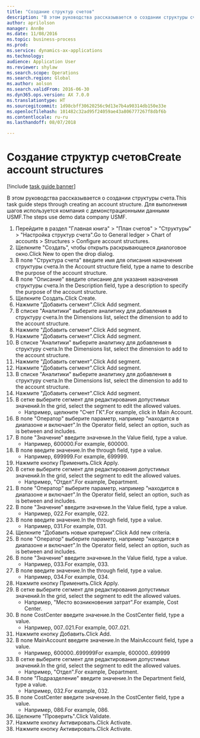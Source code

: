 ```yaml
--- 
title: "Создание структур счетов"
description: "В этом руководства рассказывается о создании структуры счета."
author: aprilolson
manager: AnnBe
ms.date: 11/08/2016
ms.topic: business-process
ms.prod: 
ms.service: dynamics-ax-applications
ms.technology: 
audience: Application User
ms.reviewer: shylaw
ms.search.scope: Operations
ms.search.region: Global
ms.author: aolson
ms.search.validFrom: 2016-06-30
ms.dyn365.ops.version: AX 7.0.0
ms.translationtype: HT
ms.sourcegitcommit: 1d98cbff30620256c9d13e7b4a90314db150e33e
ms.openlocfilehash: 101482c32ad95f24059ae43a806777267f8dbf6b
ms.contentlocale: ru-ru
ms.lasthandoff: 08/07/2018

---
```

# <a name="create-account-structures"></a><span data-ttu-id="0dff4-103">Создание структур счетов</span><span class="sxs-lookup"><span data-stu-id="0dff4-103">Create account structures</span></span>

[!include [task guide banner](../../includes/task-guide-banner.md)]

<span data-ttu-id="0dff4-104">В этом руководства рассказывается о создании структуры счета.</span><span class="sxs-lookup"><span data-stu-id="0dff4-104">This task guide steps through creating an account structure.</span></span> <span data-ttu-id="0dff4-105">Для выполнения шагов используется компания с демонстрационными данными USMF.</span><span class="sxs-lookup"><span data-stu-id="0dff4-105">The steps use demo data company USMF.</span></span>

1. <span data-ttu-id="0dff4-106">Перейдите в раздел "Главная книга" > "План счетов" > "Структуры" > "Настройка структур счета".</span><span class="sxs-lookup"><span data-stu-id="0dff4-106">Go to General ledger > Chart of accounts > Structures > Configure account structures.</span></span>
2. <span data-ttu-id="0dff4-107">Щелкните "Создать", чтобы открыть раскрывающееся диалоговое окно.</span><span class="sxs-lookup"><span data-stu-id="0dff4-107">Click New to open the drop dialog.</span></span>
3. <span data-ttu-id="0dff4-108">В поле "Структура счета" введите имя для описания назначения структуры счета.</span><span class="sxs-lookup"><span data-stu-id="0dff4-108">In the Account structure field, type a name to describe the purpose of the account structure.</span></span>
4. <span data-ttu-id="0dff4-109">В поле "Описание" введите описание для указания назначения структуры счета.</span><span class="sxs-lookup"><span data-stu-id="0dff4-109">In the Description field, type a description to specify the purpose of the account structure.</span></span>
5. <span data-ttu-id="0dff4-110">Щелкните Создать.</span><span class="sxs-lookup"><span data-stu-id="0dff4-110">Click Create.</span></span>
6. <span data-ttu-id="0dff4-111">Нажмите "Добавить сегмент".</span><span class="sxs-lookup"><span data-stu-id="0dff4-111">Click Add segment.</span></span>
7. <span data-ttu-id="0dff4-112">В списке "Аналитики" выберите аналитику для добавления в структуру счета.</span><span class="sxs-lookup"><span data-stu-id="0dff4-112">In the Dimensions list, select the dimension to add to the account structure.</span></span>
8. <span data-ttu-id="0dff4-113">Нажмите "Добавить сегмент".</span><span class="sxs-lookup"><span data-stu-id="0dff4-113">Click Add segment.</span></span>
9. <span data-ttu-id="0dff4-114">Нажмите "Добавить сегмент".</span><span class="sxs-lookup"><span data-stu-id="0dff4-114">Click Add segment.</span></span>
10. <span data-ttu-id="0dff4-115">В списке "Аналитики" выберите аналитику для добавления в структуру счета.</span><span class="sxs-lookup"><span data-stu-id="0dff4-115">In the Dimensions list, select the dimension to add to the account structure.</span></span>
11. <span data-ttu-id="0dff4-116">Нажмите "Добавить сегмент".</span><span class="sxs-lookup"><span data-stu-id="0dff4-116">Click Add segment.</span></span>
12. <span data-ttu-id="0dff4-117">Нажмите "Добавить сегмент".</span><span class="sxs-lookup"><span data-stu-id="0dff4-117">Click Add segment.</span></span>
13. <span data-ttu-id="0dff4-118">В списке "Аналитики" выберите аналитику для добавления в структуру счета.</span><span class="sxs-lookup"><span data-stu-id="0dff4-118">In the Dimensions list, select the dimension to add to the account structure.</span></span>
14. <span data-ttu-id="0dff4-119">Нажмите "Добавить сегмент".</span><span class="sxs-lookup"><span data-stu-id="0dff4-119">Click Add segment.</span></span>
15. <span data-ttu-id="0dff4-120">В сетке выберите сегмент для редактирования допустимых значений.</span><span class="sxs-lookup"><span data-stu-id="0dff4-120">In the grid, select the segment to edit the allowed values.</span></span>
    * <span data-ttu-id="0dff4-121">Например, щелкните "Счет ГК".</span><span class="sxs-lookup"><span data-stu-id="0dff4-121">For example, click in Main Account.</span></span>  
16. <span data-ttu-id="0dff4-122">В поле "Оператор" выберите параметр, например "находится в диапазоне и включает".</span><span class="sxs-lookup"><span data-stu-id="0dff4-122">In the Operator field, select an option, such as is between and includes.</span></span>
17. <span data-ttu-id="0dff4-123">В поле "Значение" введите значение.</span><span class="sxs-lookup"><span data-stu-id="0dff4-123">In the Value field, type a value.</span></span>
    * <span data-ttu-id="0dff4-124">Например, 600000.</span><span class="sxs-lookup"><span data-stu-id="0dff4-124">For example, 600000.</span></span>  
18. <span data-ttu-id="0dff4-125">В поле введите значение.</span><span class="sxs-lookup"><span data-stu-id="0dff4-125">In the through field, type a value.</span></span>
    * <span data-ttu-id="0dff4-126">Например, 699999.</span><span class="sxs-lookup"><span data-stu-id="0dff4-126">For example, 699999.</span></span>  
19. <span data-ttu-id="0dff4-127">Нажмите кнопку Применить.</span><span class="sxs-lookup"><span data-stu-id="0dff4-127">Click Apply.</span></span>
20. <span data-ttu-id="0dff4-128">В сетке выберите сегмент для редактирования допустимых значений.</span><span class="sxs-lookup"><span data-stu-id="0dff4-128">In the grid, select the segment to edit the allowed values.</span></span>
    * <span data-ttu-id="0dff4-129">Например, "Отдел".</span><span class="sxs-lookup"><span data-stu-id="0dff4-129">For example, Department.</span></span>  
21. <span data-ttu-id="0dff4-130">В поле "Оператор" выберите параметр, например "находится в диапазоне и включает".</span><span class="sxs-lookup"><span data-stu-id="0dff4-130">In the Operator field, select an option, such as is between and includes.</span></span>
22. <span data-ttu-id="0dff4-131">В поле "Значение" введите значение.</span><span class="sxs-lookup"><span data-stu-id="0dff4-131">In the Value field, type a value.</span></span>
    * <span data-ttu-id="0dff4-132">Например, 022.</span><span class="sxs-lookup"><span data-stu-id="0dff4-132">For example, 022.</span></span>  
23. <span data-ttu-id="0dff4-133">В поле введите значение.</span><span class="sxs-lookup"><span data-stu-id="0dff4-133">In the through field, type a value.</span></span>
    * <span data-ttu-id="0dff4-134">Например, 031.</span><span class="sxs-lookup"><span data-stu-id="0dff4-134">For example, 031.</span></span>  
24. <span data-ttu-id="0dff4-135">Щелкните "Добавить новые критерии".</span><span class="sxs-lookup"><span data-stu-id="0dff4-135">Click Add new criteria.</span></span>
25. <span data-ttu-id="0dff4-136">В поле "Оператор" выберите параметр, например "находится в диапазоне и включает".</span><span class="sxs-lookup"><span data-stu-id="0dff4-136">In the Operator field, select an option, such as is between and includes.</span></span>
26. <span data-ttu-id="0dff4-137">В поле "Значение" введите значение.</span><span class="sxs-lookup"><span data-stu-id="0dff4-137">In the Value field, type a value.</span></span>
    * <span data-ttu-id="0dff4-138">Например, 033.</span><span class="sxs-lookup"><span data-stu-id="0dff4-138">For example, 033.</span></span>  
27. <span data-ttu-id="0dff4-139">В поле введите значение.</span><span class="sxs-lookup"><span data-stu-id="0dff4-139">In the through field, type a value.</span></span>
    * <span data-ttu-id="0dff4-140">Например, 034.</span><span class="sxs-lookup"><span data-stu-id="0dff4-140">For example, 034.</span></span>  
28. <span data-ttu-id="0dff4-141">Нажмите кнопку Применить.</span><span class="sxs-lookup"><span data-stu-id="0dff4-141">Click Apply.</span></span>
29. <span data-ttu-id="0dff4-142">В сетке выберите сегмент для редактирования допустимых значений.</span><span class="sxs-lookup"><span data-stu-id="0dff4-142">In the grid, select the segment to edit the allowed values.</span></span>
    * <span data-ttu-id="0dff4-143">Например, "Место возникновения затрат".</span><span class="sxs-lookup"><span data-stu-id="0dff4-143">For example, Cost Center.</span></span>  
30. <span data-ttu-id="0dff4-144">В поле CostCenter введите значение.</span><span class="sxs-lookup"><span data-stu-id="0dff4-144">In the CostCenter field, type a value.</span></span>
    * <span data-ttu-id="0dff4-145">Например, 007..021.</span><span class="sxs-lookup"><span data-stu-id="0dff4-145">For example, 007..021.</span></span>  
31. <span data-ttu-id="0dff4-146">Нажмите кнопку Добавить.</span><span class="sxs-lookup"><span data-stu-id="0dff4-146">Click Add.</span></span>
32. <span data-ttu-id="0dff4-147">В поле MainAccount введите значение.</span><span class="sxs-lookup"><span data-stu-id="0dff4-147">In the MainAccount field, type a value.</span></span>
    * <span data-ttu-id="0dff4-148">Например, 600000..699999</span><span class="sxs-lookup"><span data-stu-id="0dff4-148">For example, 600000..699999</span></span>  
33. <span data-ttu-id="0dff4-149">В сетке выберите сегмент для редактирования допустимых значений.</span><span class="sxs-lookup"><span data-stu-id="0dff4-149">In the grid, select the segment to edit the allowed values.</span></span>
    * <span data-ttu-id="0dff4-150">Например, "Отдел".</span><span class="sxs-lookup"><span data-stu-id="0dff4-150">For example, Department.</span></span>  
34. <span data-ttu-id="0dff4-151">В поле "Подразделение" введите значение.</span><span class="sxs-lookup"><span data-stu-id="0dff4-151">In the Department field, type a value.</span></span>
    * <span data-ttu-id="0dff4-152">Например, 032.</span><span class="sxs-lookup"><span data-stu-id="0dff4-152">For example, 032.</span></span>  
35. <span data-ttu-id="0dff4-153">В поле CostCenter введите значение.</span><span class="sxs-lookup"><span data-stu-id="0dff4-153">In the CostCenter field, type a value.</span></span>
    * <span data-ttu-id="0dff4-154">Например, 086.</span><span class="sxs-lookup"><span data-stu-id="0dff4-154">For example, 086.</span></span>  
36. <span data-ttu-id="0dff4-155">Щелкните "Проверить".</span><span class="sxs-lookup"><span data-stu-id="0dff4-155">Click Validate.</span></span>
37. <span data-ttu-id="0dff4-156">Нажмите кнопку Активировать.</span><span class="sxs-lookup"><span data-stu-id="0dff4-156">Click Activate.</span></span>
38. <span data-ttu-id="0dff4-157">Нажмите кнопку Активировать.</span><span class="sxs-lookup"><span data-stu-id="0dff4-157">Click Activate.</span></span>


